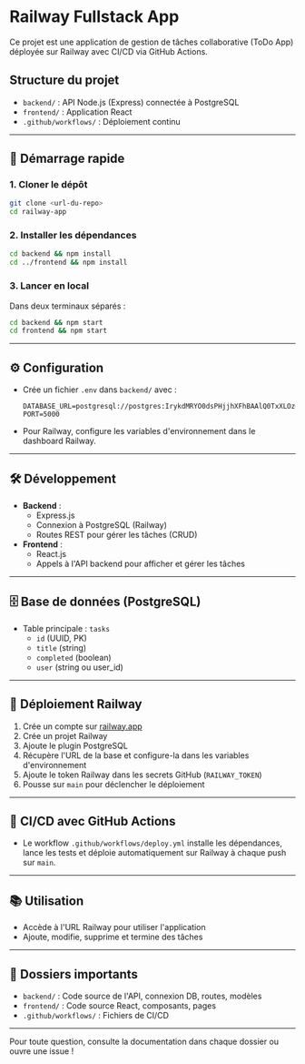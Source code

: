 # Railway Fullstack App

Ce projet est une application de gestion de tâches collaborative (ToDo App) déployée sur Railway avec CI/CD via GitHub Actions.

## Structure du projet

- `backend/` : API Node.js (Express) connectée à PostgreSQL
- `frontend/` : Application React
- `.github/workflows/` : Déploiement continu

---

## 🚀 Démarrage rapide

### 1. Cloner le dépôt
```bash
git clone <url-du-repo>
cd railway-app
```

### 2. Installer les dépendances
```bash
cd backend && npm install
cd ../frontend && npm install
```

### 3. Lancer en local
Dans deux terminaux séparés :
```bash
cd backend && npm start
cd frontend && npm start
```

---

## ⚙️ Configuration

- Crée un fichier `.env` dans `backend/` avec :
  ```env
  DATABASE_URL=postgresql://postgres:IrykdMRYO0dsPHjjhXFhBAAlQ0TxXLOz@postgres.railway.internal:5432/railway
  PORT=5000
  ```
- Pour Railway, configure les variables d'environnement dans le dashboard Railway.

---

## 🛠️ Développement

- **Backend** :
  - Express.js
  - Connexion à PostgreSQL (Railway)
  - Routes REST pour gérer les tâches (CRUD)
- **Frontend** :
  - React.js
  - Appels à l'API backend pour afficher et gérer les tâches

---

## 🗄️ Base de données (PostgreSQL)

- Table principale : `tasks`
  - `id` (UUID, PK)
  - `title` (string)
  - `completed` (boolean)
  - `user` (string ou user_id)

---

## 🚀 Déploiement Railway

1. Crée un compte sur [railway.app](https://railway.app)
2. Crée un projet Railway
3. Ajoute le plugin PostgreSQL
4. Récupère l'URL de la base et configure-la dans les variables d'environnement
5. Ajoute le token Railway dans les secrets GitHub (`RAILWAY_TOKEN`)
6. Pousse sur `main` pour déclencher le déploiement

---

## 🤖 CI/CD avec GitHub Actions

- Le workflow `.github/workflows/deploy.yml` installe les dépendances, lance les tests et déploie automatiquement sur Railway à chaque push sur `main`.

---

## 📚 Utilisation

- Accède à l'URL Railway pour utiliser l'application
- Ajoute, modifie, supprime et termine des tâches

---

## 📁 Dossiers importants

- `backend/` : Code source de l'API, connexion DB, routes, modèles
- `frontend/` : Code source React, composants, pages
- `.github/workflows/` : Fichiers de CI/CD

---

Pour toute question, consulte la documentation dans chaque dossier ou ouvre une issue ! 